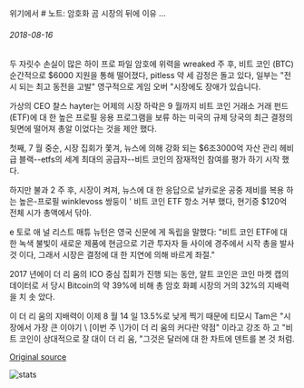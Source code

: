 위기에서 # 노트: 암호화 곰 시장의 뒤에 이유 ...

###### 2018-08-16

두 자릿수 손실이 많은 하이 프로 파일 암호에 위력을 wreaked 주 후, 비트 코인 (BTC) 순간적으로 $6000 지원을 통해 떨어졌다, pitless 약 세 감정은 돌고 있다, 일부는 "전시 되는 최고 동전을 고발" 영구적으로 게임 오버 "시장에도 장애가 있습니다.

가상의 CEO 찰스 hayter는 어제의 시장 하락은 9 월까지 비트 코인 거래소 거래 펀드 (ETF)에 대 한 높은 프로필 응용 프로그램을 보류 하는 미국의 규제 당국의 최근 결정의 뒷면에 떨어져 총알 이었다는 것을 제안 했다.

첫째, 7 월 중순, 시장 집회가 쫓겨, 뉴스에 의해 강화 되는 $6조3000억 자산 관리 헤비 급 블랙--etfs의 세계 최대의 공급자--비트 코인의 잠재적인 참여를 평가 하기 시작 했다.

하지만 불과 2 주 후, 시장이 켜져, 뉴스에 대 한 응답으로 날카로운 공중 제비를 복용 하는 높은-프로필 winklevoss 쌍둥이 ' 비트 코인 ETF 항소 거부 했다, 현기증 $120억 전체 시가 총액에서 닦아.

e 토로 애 널 리스트 매튜 뉴턴은 영국 신문에 게 독립을 말했다: "비트 코인 ETF에 대 한 녹색 불빛이 새로운 제품에 현금으로 기관 투자자 들 사이에 경주에서 시작 총을 발사 것 이다, 그래서 시장은 결정에 대 한 지연에 의해 바르게 좌절."

2017 년에이 더 리 움의 ICO 중심 집회가 진행 되는 동안, 알트 코인은 코인 마켓 캡의 데이터로 서 당시 Bitcoin의 약 39%에 비해 총 암호 화폐 시장의 거의 32%의 지배력을 치 솟 았다.

이 더 리 움의 지배력이 이제 8 월 14 일 13.5%로 낮게 찍기 때문에 티모시 Tam은 "시장에서 가장 큰 이야기 \ [이번 주 \\]가이 더 리 움의 커다란 약점" 이라고 강조 하 고 "비트 코인이 상대적으로 잘 대이 더 리 움, "그것은 달러에 대 한 차트에 덴트를 본 것 처럼.

[Original source](https://cointelegraph.com/news/notes-from-the-brink-reasons-behind-the-crypto-bear-market)

![stats](https://c.statcounter.com/11760860/0/a89fa40b/1/ "stats")